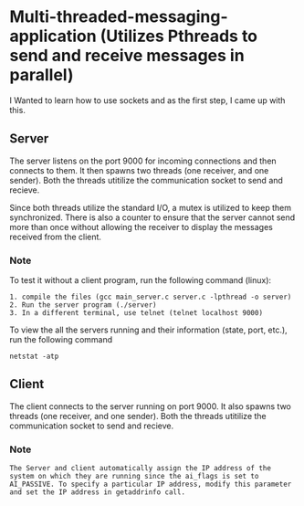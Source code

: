 # Multi-threaded-messaging-application (Utilizes Pthreads to send and receive messages in parallel)
I Wanted to learn how to use sockets and as the first step, I came up with this. 
## Server
The server listens on the port 9000 for incoming connections and then connects to them. It then spawns two threads (one receiver, and one 
sender). Both the threads utitilize the communication socket to send and recieve. 

Since both threads utilize the standard I/O, a mutex is utilized to keep them synchronized. There is also a counter to ensure that the server cannot send more than once without allowing the receiver to display the messages received from the client. 

### Note
To test it without a client program, run the following command (linux):


    1. compile the files (gcc main_server.c server.c -lpthread -o server)
    2. Run the server program (./server)
    3. In a different terminal, use telnet (telnet localhost 9000)

To view the all the servers running and their information (state, port, etc.), run the following command


    netstat -atp
    
## Client
The client connects to the server running on port 9000. It also spawns two threads (one receiver, and one 
sender). Both the threads utitilize the communication socket to send and recieve.

### Note


    The Server and client automatically assign the IP address of the system on which they are running since the ai_flags is set to
    AI_PASSIVE. To specify a particular IP address, modify this parameter and set the IP address in getaddrinfo call.
